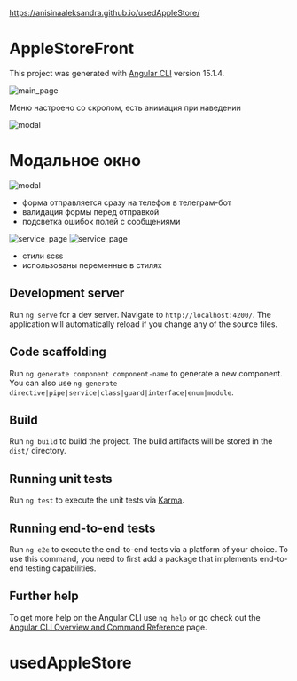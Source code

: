 https://anisinaaleksandra.github.io/usedAppleStore/
# AppleStoreFront

This project was generated with [Angular CLI](https://github.com/angular/angular-cli) version 15.1.4.

<img src=".src/assets/images/mainPart.png" alt="main_page">

Меню настроено со скролом, есть анимация при наведении

<img src=".src/assets/images/adaptive.jpeg" alt="modal">


# Модальное окно

<img src=".src/assets/images/modal.png" alt="modal">

- форма отправляется сразу на телефон в телеграм-бот
- валидация формы перед отправкой
- подсветка ошибок полей с сообщениями


<img src=".src/assets/images/service.png" alt="service_page">
<img src=".src/assets/images/aboutPart.png" alt="service_page">

+ стили scss
+ использованы переменные в стилях



## Development server

Run `ng serve` for a dev server. Navigate to `http://localhost:4200/`. The application will automatically reload if you change any of the source files.

## Code scaffolding

Run `ng generate component component-name` to generate a new component. You can also use `ng generate directive|pipe|service|class|guard|interface|enum|module`.

## Build

Run `ng build` to build the project. The build artifacts will be stored in the `dist/` directory.

## Running unit tests

Run `ng test` to execute the unit tests via [Karma](https://karma-runner.github.io).

## Running end-to-end tests

Run `ng e2e` to execute the end-to-end tests via a platform of your choice. To use this command, you need to first add a package that implements end-to-end testing capabilities.

## Further help

To get more help on the Angular CLI use `ng help` or go check out the [Angular CLI Overview and Command Reference](https://angular.io/cli) page.
# usedAppleStore

